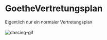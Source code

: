 # GoetheVertretungsplan
Eigentlich nur ein normaler Vertretungsplan <br> <br>
<img src="https://media.giphy.com/media/3o6Mblpo7jq1JBaXLi/giphy.gif" alt="dancing-gif">
